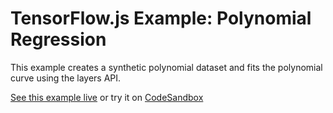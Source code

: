 # TensorFlow.js Example: Polynomial Regression

This example creates a synthetic polynomial dataset and fits the polynomial
curve using the layers API.

[See this example live](https://storage.googleapis.com/tfjs-examples/polynomial-regression/dist/index.html) or try it on [CodeSandbox](https://codesandbox.io/s/github/tensorflow/tfjs-examples/tree/master/polynomial-regression)
